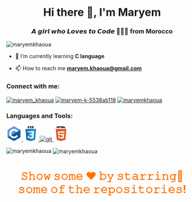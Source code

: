 <h1 align="center">Hi there 👋, I'm Maryem</h1>
<h3 align="center">𝘼 𝙜𝙞𝙧𝙡 𝙬𝙝𝙤 𝙇𝙤𝙫𝙚𝙨 𝙩𝙤 𝘾𝙤𝙙𝙚 👩🏻‍💻 from Morocco</h3>

<p align="left"> <img src="https://komarev.com/ghpvc/?username=maryemkhaoua&label=Profile%20views&color=0e75b6&style=flat" alt="maryemkhaoua" /> </p>



- 🌱 I’m currently learning **C language**

- 📫 How to reach me **maryem.khaoua@gmail.com**

<h3 align="left">Connect with me:</h3>
<p align="left">
<a href="https://twitter.com/maryem_khaoua" target="blank"><img align="center" src="https://raw.githubusercontent.com/rahuldkjain/github-profile-readme-generator/master/src/images/icons/Social/twitter.svg" alt="maryem_khaoua" height="30" width="40" /></a>
<a href="https://linkedin.com/in/maryem-k-5538ab118" target="blank"><img align="center" src="https://raw.githubusercontent.com/rahuldkjain/github-profile-readme-generator/master/src/images/icons/Social/linked-in-alt.svg" alt="maryem-k-5538ab118" height="30" width="40" /></a>
<a href="https://instagram.com/maryemkhaoua" target="blank"><img align="center" src="https://raw.githubusercontent.com/rahuldkjain/github-profile-readme-generator/master/src/images/icons/Social/instagram.svg" alt="maryemkhaoua" height="30" width="40" /></a>
</p>

<h3 align="left">Languages and Tools:</h3>
<p align="left"> <a href="https://www.cprogramming.com/" target="_blank" rel="noreferrer"> <img src="https://raw.githubusercontent.com/devicons/devicon/master/icons/c/c-original.svg" alt="c" width="40" height="40"/> </a> <a href="https://www.w3schools.com/css/" target="_blank" rel="noreferrer"> <img src="https://raw.githubusercontent.com/devicons/devicon/master/icons/css3/css3-original-wordmark.svg" alt="css3" width="40" height="40"/> </a> <a href="https://git-scm.com/" target="_blank" rel="noreferrer"> <img src="https://www.vectorlogo.zone/logos/git-scm/git-scm-icon.svg" alt="git" width="40" height="40"/> </a> <a href="https://www.w3.org/html/" target="_blank" rel="noreferrer"> <img src="https://raw.githubusercontent.com/devicons/devicon/master/icons/html5/html5-original-wordmark.svg" alt="html5" width="40" height="40"/> </a> </p>

<p><img align="left" src="https://github-readme-stats.vercel.app/api/top-langs?username=maryemkhaoua&show_icons=true&locale=en&layout=compact" alt="maryemkhaoua" /></p>

<p>&nbsp;<img align="center" src="https://github-readme-stats.vercel.app/api?username=maryemkhaoua&show_icons=true&locale=en" alt="maryemkhaoua" /></p>



<h1 align="center" style="color:#FC7300;">𝚂𝚑𝚘𝚠 𝚜𝚘𝚖𝚎 ❤️ 𝚋𝚢 𝚜𝚝𝚊𝚛𝚛𝚒𝚗𝚐🌟 𝚜𝚘𝚖𝚎 𝚘𝚏 𝚝𝚑𝚎 𝚛𝚎𝚙𝚘𝚜𝚒𝚝𝚘𝚛𝚒𝚎𝚜!</h1>
